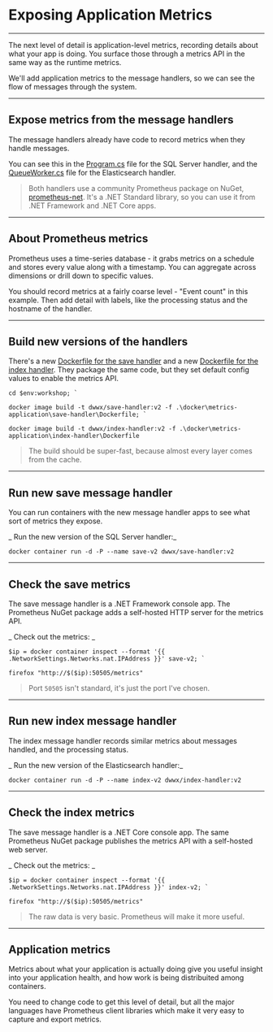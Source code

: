 # Exposing Application Metrics

---

The next level of detail is application-level metrics, recording details about what your app is doing. You surface those through a metrics API in the same way as the runtime metrics.

We'll add application metrics to the message handlers, so we can see the flow of messages through the system.

---

## Expose metrics from the message handlers

The message handlers already have code to record metrics when they handle messages. 

You can see this in the [Program.cs](./src/SignUp.MessageHandlers.SaveProspect/Program.cs) file for the SQL Server handler, and the [QueueWorker.cs](./src/SignUp.MessageHandlers.IndexProspect/Workers/QueueWorker.cs) file for the Elasticsearch handler.

> Both handlers use a community Prometheus package on NuGet, [prometheus-net](TODO). It's a .NET Standard library, so you can use it from .NET Framework and .NET Core apps.

---

## About Prometheus metrics

Prometheus uses a time-series database - it grabs metrics on a schedule and stores every value along with a timestamp. You can aggregate across dimensions or drill down to specific values.

You should record metrics at a fairly coarse level - "Event count" in this example. Then add detail with labels, like the processing status and the hostname of the handler. 

---

## Build new versions of the handlers

There's a new [Dockerfile for the save handler](./docker/metrics-application/save-handler/Dockerfile) and a new [Dockerfile for the index handler](./docker/metrics-application/index-handler/Dockerfile). They package the same code, but they set default config values to enable the metrics API.

```
cd $env:workshop; `

docker image build -t dwwx/save-handler:v2 -f .\docker\metrics-application\save-handler\Dockerfile; `

docker image build -t dwwx/index-handler:v2 -f .\docker\metrics-application\index-handler\Dockerfile
```

> The build should be super-fast, because almost every layer comes from the cache.

---

## Run new save message handler

You can run containers with the new message handler apps to see what sort of metrics they expose.

_ Run the new version of the SQL Server handler:_

```
docker container run -d -P --name save-v2 dwwx/save-handler:v2
```

---

## Check the save metrics

The save message handler is a .NET Framework console app. The Prometheus NuGet package adds a self-hosted HTTP server for the metrics API.

_ Check out the metrics: _

```
$ip = docker container inspect --format '{{ .NetworkSettings.Networks.nat.IPAddress }}' save-v2; `

firefox "http://$($ip):50505/metrics"
```

> Port `50505` isn't standard, it's just the port I've chosen. 

---

## Run new index message handler

The index message handler records similar metrics about messages handled, and the processing status.

_ Run the new version of the Elasticsearch handler:_

```
docker container run -d -P --name index-v2 dwwx/index-handler:v2
```

---

## Check the index metrics

The save message handler is a .NET Core console app. The same Prometheus NuGet package publishes the metrics API with a self-hosted web server.

_ Check out the metrics: _

```
$ip = docker container inspect --format '{{ .NetworkSettings.Networks.nat.IPAddress }}' index-v2; `

firefox "http://$($ip):50505/metrics"
```

> The raw data is very basic. Prometheus will make it more useful.

---

## Application metrics

Metrics about what your application is actually doing give you useful insight into your application health, and how work is being distribuited among containers.

You need to change code to get this level of detail, but all the major languages have Prometheus client libraries which make it very easy to capture and export metrics.
